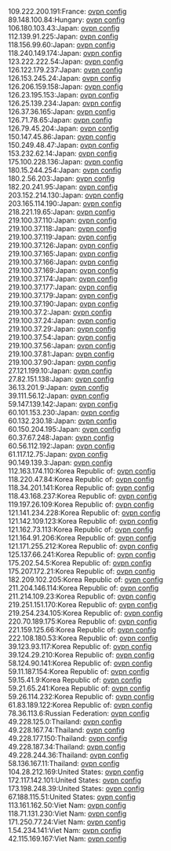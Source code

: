 109.222.200.191:France: [ovpn config](vpn/109_222_200_191.ovpn)  
89.148.100.84:Hungary: [ovpn config](vpn/89_148_100_84.ovpn)  
106.180.103.43:Japan: [ovpn config](vpn/106_180_103_43.ovpn)  
112.139.91.225:Japan: [ovpn config](vpn/112_139_91_225.ovpn)  
118.156.99.60:Japan: [ovpn config](vpn/118_156_99_60.ovpn)  
118.240.149.174:Japan: [ovpn config](vpn/118_240_149_174.ovpn)  
123.222.222.54:Japan: [ovpn config](vpn/123_222_222_54.ovpn)  
126.122.179.237:Japan: [ovpn config](vpn/126_122_179_237.ovpn)  
126.153.245.24:Japan: [ovpn config](vpn/126_153_245_24.ovpn)  
126.206.159.158:Japan: [ovpn config](vpn/126_206_159_158.ovpn)  
126.23.195.153:Japan: [ovpn config](vpn/126_23_195_153.ovpn)  
126.25.139.234:Japan: [ovpn config](vpn/126_25_139_234.ovpn)  
126.37.36.165:Japan: [ovpn config](vpn/126_37_36_165.ovpn)  
126.71.78.65:Japan: [ovpn config](vpn/126_71_78_65.ovpn)  
126.79.45.204:Japan: [ovpn config](vpn/126_79_45_204.ovpn)  
150.147.45.86:Japan: [ovpn config](vpn/150_147_45_86.ovpn)  
150.249.48.47:Japan: [ovpn config](vpn/150_249_48_47.ovpn)  
153.232.62.14:Japan: [ovpn config](vpn/153_232_62_14.ovpn)  
175.100.228.136:Japan: [ovpn config](vpn/175_100_228_136.ovpn)  
180.15.244.254:Japan: [ovpn config](vpn/180_15_244_254.ovpn)  
180.2.56.203:Japan: [ovpn config](vpn/180_2_56_203.ovpn)  
182.20.241.95:Japan: [ovpn config](vpn/182_20_241_95.ovpn)  
203.152.214.130:Japan: [ovpn config](vpn/203_152_214_130.ovpn)  
203.165.114.190:Japan: [ovpn config](vpn/203_165_114_190.ovpn)  
218.221.19.65:Japan: [ovpn config](vpn/218_221_19_65.ovpn)  
219.100.37.110:Japan: [ovpn config](vpn/219_100_37_110.ovpn)  
219.100.37.118:Japan: [ovpn config](vpn/219_100_37_118.ovpn)  
219.100.37.119:Japan: [ovpn config](vpn/219_100_37_119.ovpn)  
219.100.37.126:Japan: [ovpn config](vpn/219_100_37_126.ovpn)  
219.100.37.165:Japan: [ovpn config](vpn/219_100_37_165.ovpn)  
219.100.37.166:Japan: [ovpn config](vpn/219_100_37_166.ovpn)  
219.100.37.169:Japan: [ovpn config](vpn/219_100_37_169.ovpn)  
219.100.37.174:Japan: [ovpn config](vpn/219_100_37_174.ovpn)  
219.100.37.177:Japan: [ovpn config](vpn/219_100_37_177.ovpn)  
219.100.37.179:Japan: [ovpn config](vpn/219_100_37_179.ovpn)  
219.100.37.190:Japan: [ovpn config](vpn/219_100_37_190.ovpn)  
219.100.37.2:Japan: [ovpn config](vpn/219_100_37_2.ovpn)  
219.100.37.24:Japan: [ovpn config](vpn/219_100_37_24.ovpn)  
219.100.37.29:Japan: [ovpn config](vpn/219_100_37_29.ovpn)  
219.100.37.54:Japan: [ovpn config](vpn/219_100_37_54.ovpn)  
219.100.37.56:Japan: [ovpn config](vpn/219_100_37_56.ovpn)  
219.100.37.81:Japan: [ovpn config](vpn/219_100_37_81.ovpn)  
219.100.37.90:Japan: [ovpn config](vpn/219_100_37_90.ovpn)  
27.121.199.10:Japan: [ovpn config](vpn/27_121_199_10.ovpn)  
27.82.151.138:Japan: [ovpn config](vpn/27_82_151_138.ovpn)  
36.13.201.9:Japan: [ovpn config](vpn/36_13_201_9.ovpn)  
39.111.56.12:Japan: [ovpn config](vpn/39_111_56_12.ovpn)  
59.147.139.142:Japan: [ovpn config](vpn/59_147_139_142.ovpn)  
60.101.153.230:Japan: [ovpn config](vpn/60_101_153_230.ovpn)  
60.132.230.18:Japan: [ovpn config](vpn/60_132_230_18.ovpn)  
60.150.204.195:Japan: [ovpn config](vpn/60_150_204_195.ovpn)  
60.37.67.248:Japan: [ovpn config](vpn/60_37_67_248.ovpn)  
60.56.112.192:Japan: [ovpn config](vpn/60_56_112_192.ovpn)  
61.117.12.75:Japan: [ovpn config](vpn/61_117_12_75.ovpn)  
90.149.139.3:Japan: [ovpn config](vpn/90_149_139_3.ovpn)  
112.163.174.110:Korea Republic of: [ovpn config](vpn/112_163_174_110.ovpn)  
118.220.47.84:Korea Republic of: [ovpn config](vpn/118_220_47_84.ovpn)  
118.34.201.141:Korea Republic of: [ovpn config](vpn/118_34_201_141.ovpn)  
118.43.168.237:Korea Republic of: [ovpn config](vpn/118_43_168_237.ovpn)  
119.197.26.109:Korea Republic of: [ovpn config](vpn/119_197_26_109.ovpn)  
121.141.234.228:Korea Republic of: [ovpn config](vpn/121_141_234_228.ovpn)  
121.142.109.123:Korea Republic of: [ovpn config](vpn/121_142_109_123.ovpn)  
121.162.73.113:Korea Republic of: [ovpn config](vpn/121_162_73_113.ovpn)  
121.164.91.206:Korea Republic of: [ovpn config](vpn/121_164_91_206.ovpn)  
121.171.255.212:Korea Republic of: [ovpn config](vpn/121_171_255_212.ovpn)  
125.137.66.241:Korea Republic of: [ovpn config](vpn/125_137_66_241.ovpn)  
175.202.54.5:Korea Republic of: [ovpn config](vpn/175_202_54_5.ovpn)  
175.207.172.21:Korea Republic of: [ovpn config](vpn/175_207_172_21.ovpn)  
182.209.102.205:Korea Republic of: [ovpn config](vpn/182_209_102_205.ovpn)  
211.204.146.114:Korea Republic of: [ovpn config](vpn/211_204_146_114.ovpn)  
211.214.109.23:Korea Republic of: [ovpn config](vpn/211_214_109_23.ovpn)  
219.251.151.170:Korea Republic of: [ovpn config](vpn/219_251_151_170.ovpn)  
219.254.234.105:Korea Republic of: [ovpn config](vpn/219_254_234_105.ovpn)  
220.70.189.175:Korea Republic of: [ovpn config](vpn/220_70_189_175.ovpn)  
221.159.125.66:Korea Republic of: [ovpn config](vpn/221_159_125_66.ovpn)  
222.108.180.53:Korea Republic of: [ovpn config](vpn/222_108_180_53.ovpn)  
39.123.93.117:Korea Republic of: [ovpn config](vpn/39_123_93_117.ovpn)  
39.124.29.210:Korea Republic of: [ovpn config](vpn/39_124_29_210.ovpn)  
58.124.90.141:Korea Republic of: [ovpn config](vpn/58_124_90_141.ovpn)  
59.11.187.154:Korea Republic of: [ovpn config](vpn/59_11_187_154.ovpn)  
59.15.41.9:Korea Republic of: [ovpn config](vpn/59_15_41_9.ovpn)  
59.21.65.241:Korea Republic of: [ovpn config](vpn/59_21_65_241.ovpn)  
59.26.114.232:Korea Republic of: [ovpn config](vpn/59_26_114_232.ovpn)  
61.83.189.122:Korea Republic of: [ovpn config](vpn/61_83_189_122.ovpn)  
78.36.113.6:Russian Federation: [ovpn config](vpn/78_36_113_6.ovpn)  
49.228.125.0:Thailand: [ovpn config](vpn/49_228_125_0.ovpn)  
49.228.167.74:Thailand: [ovpn config](vpn/49_228_167_74.ovpn)  
49.228.177.150:Thailand: [ovpn config](vpn/49_228_177_150.ovpn)  
49.228.187.34:Thailand: [ovpn config](vpn/49_228_187_34.ovpn)  
49.228.244.36:Thailand: [ovpn config](vpn/49_228_244_36.ovpn)  
58.136.167.11:Thailand: [ovpn config](vpn/58_136_167_11.ovpn)  
104.28.212.169:United States: [ovpn config](vpn/104_28_212_169.ovpn)  
172.117.142.101:United States: [ovpn config](vpn/172_117_142_101.ovpn)  
173.198.248.39:United States: [ovpn config](vpn/173_198_248_39.ovpn)  
67.188.115.51:United States: [ovpn config](vpn/67_188_115_51.ovpn)  
113.161.162.50:Viet Nam: [ovpn config](vpn/113_161_162_50.ovpn)  
118.71.131.230:Viet Nam: [ovpn config](vpn/118_71_131_230.ovpn)  
171.250.77.24:Viet Nam: [ovpn config](vpn/171_250_77_24.ovpn)  
1.54.234.141:Viet Nam: [ovpn config](vpn/1_54_234_141.ovpn)  
42.115.169.167:Viet Nam: [ovpn config](vpn/42_115_169_167.ovpn)  
